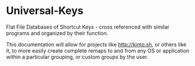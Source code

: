 # Universal-Keys
Flat File Databases of Shortcut Keys - cross referenced with similar programs and organized by their function.

This documentation will allow for projects like http://kinto.sh, or others like it, to more easily create complete remaps to and from any OS or application within a particular grouping, or custom groups by the user.

